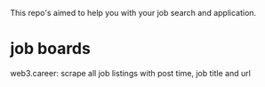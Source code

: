 This repo's aimed to help you with your job search and application.

# job boards
web3.career: scrape all job listings with post time, job title and url
